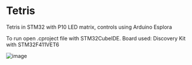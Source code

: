 # Tetris
 Tetris in STM32 with P10 LED matrix, controls using Arduino Esplora

To run open .cproject file with STM32CubeIDE. Board used: Discovery Kit with STM32F411VET6

![image](https://github.com/Coconutt69/lab5/assets/137206541/bb62fed5-ce2f-4402-a7ea-f3809cac5dd5)
